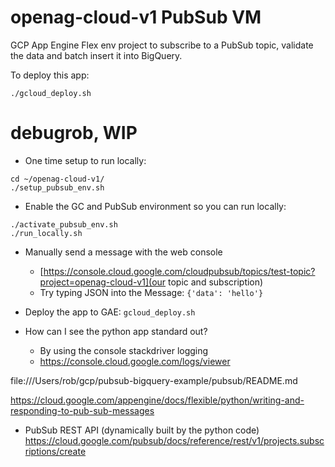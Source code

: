 # openag-cloud-v1 PubSub VM
GCP App Engine Flex env project to subscribe to a PubSub topic, validate the data and batch insert it into BigQuery.

To deploy this app:

    ./gcloud_deploy.sh

# debugrob, WIP
* One time setup to run locally:
```
cd ~/openag-cloud-v1/
./setup_pubsub_env.sh
```

* Enable the GC and PubSub environment so you can run locally:
```
./activate_pubsub_env.sh
./run_locally.sh
```

* Manually send a message with the web console
  * [https://console.cloud.google.com/cloudpubsub/topics/test-topic?project=openag-cloud-v1](our topic and subscription)
  * Try typing JSON into the Message: `{'data': 'hello'}`


* Deploy the app to GAE: `gcloud_deploy.sh`
* How can I see the python app standard out?  
  * By using the console stackdriver logging
  * https://console.cloud.google.com/logs/viewer

file:///Users/rob/gcp/pubsub-bigquery-example/pubsub/README.md

https://cloud.google.com/appengine/docs/flexible/python/writing-and-responding-to-pub-sub-messages

* PubSub REST API (dynamically built by the python code)
https://cloud.google.com/pubsub/docs/reference/rest/v1/projects.subscriptions/create


